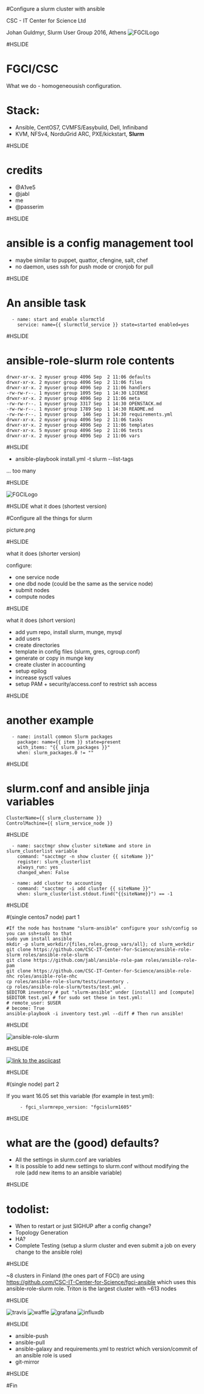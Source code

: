 #Configure a slurm cluster with ansible

CSC - IT Center for Science Ltd

Johan Guldmyr, Slurm User Group 2016, Athens
![FGCILogo](images/FGCI-logo.jpg)

#HSLIDE

# FGCI/CSC

What we do - homogeneousish configuration. 

# Stack:

 - Ansible, CentOS7, CVMFS/Easybuild, Dell, Infiniband
 - KVM, NFSv4, NorduGrid ARC, PXE/kickstart, **Slurm**

#HSLIDE

# credits

 - @A1ve5
 - @jabl
 - me
 - @passerim

#HSLIDE

# ansible is a config management tool

 - maybe similar to puppet, quattor, cfengine, salt, chef
 - no daemon, uses ssh for push mode or cronjob for pull

#HSLIDE

# An ansible task

~~~~
  - name: start and enable slurmctld
    service: name={{ slurmctld_service }} state=started enabled=yes
~~~~

#HSLIDE

# ansible-role-slurm role contents

~~~~
drwxr-xr-x. 2 myuser group 4096 Sep  2 11:06 defaults
drwxr-xr-x. 2 myuser group 4096 Sep  2 11:06 files
drwxr-xr-x. 2 myuser group 4096 Sep  2 11:06 handlers
-rw-rw-r--. 1 myuser group 1095 Sep  1 14:30 LICENSE
drwxr-xr-x. 2 myuser group 4096 Sep  2 11:06 meta
-rw-rw-r--. 1 myuser group 3317 Sep  1 14:30 OPENSTACK.md
-rw-rw-r--. 1 myuser group 1789 Sep  1 14:30 README.md
-rw-rw-r--. 1 myuser group  146 Sep  1 14:30 requirements.yml
drwxr-xr-x. 2 myuser group 4096 Sep  2 11:06 tasks
drwxr-xr-x. 2 myuser group 4096 Sep  2 11:06 templates
drwxr-xr-x. 5 myuser group 4096 Sep  2 11:06 tests
drwxr-xr-x. 2 myuser group 4096 Sep  2 11:06 vars
~~~~

#HSLIDE

 - ansible-playbook install.yml -t slurm --list-tags

... too many

#HSLIDE

![FGCILogo](images/slurm-list-tasks.gif)

#HSLIDE
what it does (shortest version)

#Configure all the things for slurm

picture.png

#HSLIDE

what it does (shorter version)

configure:
 - one service node
 - one dbd node (could be the same as the service node)
 - submit nodes
 - compute nodes

#HSLIDE

what it does (short version)

 - add yum repo, install slurm, munge, mysql
 - add users
 - create directories
 - template in config files (slurm, gres, cgroup.conf)
 - generate or copy in munge key
 - create cluster in accounting
 - setup epilog
 - increase sysctl values
 - setup PAM + security/access.conf to restrict ssh access

#HSLIDE

# another example

~~~~
  - name: install common Slurm packages
    package: name={{ item }} state=present
    with_items: "{{ slurm_packages }}"
    when: slurm_packages.0 != ""

~~~~

#HSLIDE

# slurm.conf and ansible jinja variables

~~~~
ClusterName={{ slurm_clustername }}
ControlMachine={{ slurm_service_node }}
~~~~

#HSLIDE

~~~~
  - name: sacctmgr show cluster siteName and store in slurm_clusterlist variable
    command: "sacctmgr -n show cluster {{ siteName }}"
    register: slurm_clusterlist
    always_run: yes
    changed_when: False

  - name: add cluster to accounting
    command: "sacctmgr -i add cluster {{ siteName }}"
    when: slurm_clusterlist.stdout.find("{{siteName}}") == -1
~~~~

#HSLIDE

#(single centos7 node) part 1
~~~~
#If the node has hostname "slurm-ansible" configure your ssh/config so you can ssh+sudo to that
sudo yum install ansible
mkdir -p slurm_workdir/{files,roles,group_vars/all}; cd slurm_workdir
git clone https://github.com/CSC-IT-Center-for-Science/ansible-role-slurm roles/ansible-role-slurm
git clone https://github.com/jabl/ansible-role-pam roles/ansible-role-pam
git clone https://github.com/CSC-IT-Center-for-Science/ansible-role-nhc roles/ansible-role-nhc
cp roles/ansible-role-slurm/tests/inventory .
cp roles/ansible-role-slurm/tests/test.yml .
$EDITOR inventory # put "slurm-ansible" under [install] and [compute]
$EDITOR test.yml # for sudo set these in test.yml:
# remote_user: $USER
# become: True 
ansible-playbook -i inventory test.yml --diff # Then run ansible!
~~~~

#HSLIDE

![ansible-role-slurm](images/ansible_role_slurm_1.gif)

#HSLIDE

[![link to the asciicast](https://asciinema.org/a/c79uf7x7xagj83dcnwj2csz2s.png)](https://asciinema.org/a/c79uf7x7xagj83dcnwj2csz2s)

#HSLIDE

#(single node) part 2

If you want 16.05 set this variable (for example in test.yml):

~~~~
     - fgci_slurmrepo_version: "fgcislurm1605"
~~~~

#HSLIDE

# what are the (good) defaults?

 - All the settings in slurm.conf are variables
 - It is possible to add new settings to slurm.conf without modifying the role (add new items to an ansible variable)


#HSLIDE

# todolist:
 - When to restart or just SIGHUP after a config change?
 - Topology Generation
 - HA?
 - Complete Testing (setup a slurm cluster and even submit a job on every change to the ansible role)

#HSLIDE

~8 clusters in Finland (the ones part of FGCI) are using https://github.com/CSC-IT-Center-for-Science/fgci-ansible which uses this ansible-role-slurm role. 
Triton is the largest cluster with ~613 nodes

#HSLIDE

![travis](images/TravisCI-Full-Color-7f5db09495c8b09c21cb678c4de18d21.png) 
![waffle](images/waffle_github.png) 
![grafana](images/grafana_logo_new_transparent.png)
![influxdb](images/influxdb.png) 

#HSLIDE

 - ansible-push
 - ansible-pull
 - ansible-galaxy and requirements.yml to restrict which version/commit of an ansible role is used
 - git-mirror

#HSLIDE

#Fin

